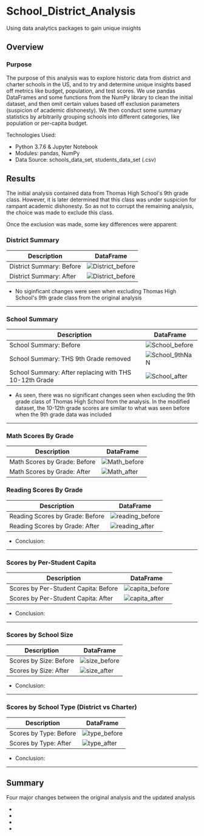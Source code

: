 # School_District_Analysis
Using data analytics packages to gain unique insights

## Overview

### Purpose

The purpose of this analysis was to explore historic data from district and charter schools in the US, and to try and determine unique insights based off metrics like budget, population, and test scores. We use pandas DataFrames and some functions from the NumPy library to clean the initial dataset, and then omit certain values based off exclusion parameters (suspicion of academic dishonesty). We then conduct some summary statistics by arbitrarily grouping schools into different categories, like population or per-capita budget.

Technologies Used:

* Python 3.7.6 & Jupyter Notebook
* Modules: pandas, NumPy
* Data Source: schools_data_set, students_data_set (.csv)

## Results

The initial analysis contained data from Thomas High School's 9th grade class. However, it is later determined that this class was under suspicion for rampant academic dishonesty. So as not to corrupt the remaining analysis, the choice was made to exclude this class.

Once the exclusion was made, some key differences were apparent:

### District Summary

| Description              | DataFrame                                                  |
|--------------------------|------------------------------------------------------------|
| District Summary: Before | ![District_before](Resources/district_analysis_before.png) |
| District Summary: After  | ![District_before](Resources/district_analysis_after.png)  |

- No siginficant changes were seen when excluding Thomas High School's 9th grade class from the original analysis
--------------------------------------
### School Summary

| Description                                            | DataFrame                                              |
|--------------------------------------------------------|--------------------------------------------------------|
| School Summary: Before                                 | ![School_before](Resources/school_analysis_before.png) |
| School Summary: THS 9th Grade removed                  | ![School_9thNaN](Resources/school_analysis_9thNaN.png) |
| School Summary: After replacing with THS 10-12th Grade | ![School_after](Resources/school_analysis_after.png)   |

- As seen, there was no significant changes seen when excluding the 9th grade class of Thomas High School from the analysis. In the modified dataset, the 10-12th grade scores are similar to what was seen before when the 9th grade data was included
--------------------------------------

### Math Scores By Grade

| Description                  | DataFrame                                              |
|------------------------------|--------------------------------------------------------|
| Math Scores by Grade: Before | ![Math_before](Resources/math_scores_grade_before.png) |
| Math Scores by Grade: After  | ![Math_after](Resources/math_scores_grade_after.png)   |

### Reading Scores By Grade

| Description                     | DataFrame                                                    |
|---------------------------------|--------------------------------------------------------------|
| Reading Scores by Grade: Before | ![reading_before](Resources/reading_scores_grade_before.png) |
| Reading Scores by Grade: After  | ![reading_after](Resources/reading_scores_grade_after.png)   |

- Conclusion: 
--------------------------------------

### Scores by Per-Student Capita

| Description                          | DataFrame                                                 |
|--------------------------------------|-----------------------------------------------------------|
| Scores by Per-Student Capita: Before | ![capita_before](Resources/scores_by_spending_before.png) |
| Scores by Per-Student Capita: After  | ![capita_after](Resources/scores_by_spending_after.png)   |

- Conclusion: 
--------------------------------------
### Scores by School Size

| Description            | DataFrame                                           |
|------------------------|-----------------------------------------------------|
| Scores by Size: Before | ![size_before](Resources/scores_by_size_before.png) |
| Scores by Size: After  | ![size_after](Resources/scores_by_size_after.png)   |

- Conclusion: 
--------------------------------------
### Scores by School Type (District vs Charter)

| Description            | DataFrame                                           |
|------------------------|-----------------------------------------------------|
| Scores by Type: Before | ![type_before](Resources/scores_by_type_before.png) |
| Scores by Type: After  | ![type_after](Resources/scores_by_type_after.png)   |

- Conclusion: 
--------------------------------------

## Summary

Four major changes between the original analysis and the updated analysis

- 
- 
- 
- 



